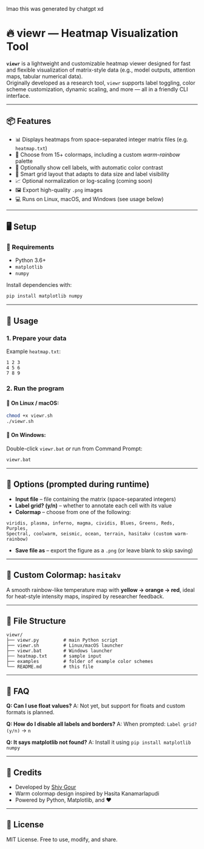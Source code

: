 lmao this was generated by chatgpt xd

# 🔥 viewr — Heatmap Visualization Tool

**`viewr`** is a lightweight and customizable heatmap viewer designed for fast and flexible visualization of matrix-style data (e.g., model outputs, attention maps, tabular numerical data).  
Originally developed as a research tool, `viewr` supports label toggling, color scheme customization, dynamic scaling, and more — all in a friendly CLI interface.

---

## 📦 Features

- 📊 Displays heatmaps from space-separated integer matrix files (e.g. `heatmap.txt`)
- 🎨 Choose from 15+ colormaps, including a custom *warm-rainbow* palette
- 🧠 Optionally show cell labels, with automatic color contrast
- 🧮 Smart grid layout that adapts to data size and label visibility
- 📈 Optional normalization or log-scaling (coming soon)
- 🖼 Export high-quality `.png` images
- 💻 Runs on Linux, macOS, and Windows (see usage below)

---

## 🖥️ Setup

### 🔹 Requirements
- Python 3.6+
- `matplotlib`
- `numpy`

Install dependencies with:
```bash
pip install matplotlib numpy
````

---

## 🚀 Usage

### 1. Prepare your data

Example `heatmap.txt`:

```
1 2 3
4 5 6
7 8 9
```

### 2. Run the program

#### 🔸 On Linux / macOS:

```bash
chmod +x viewr.sh
./viewr.sh
```

#### 🔹 On Windows:

Double-click `viewr.bat`
*or* run from Command Prompt:

```cmd
viewr.bat
```

---

## 🧾 Options (prompted during runtime)

* **Input file** – file containing the matrix (space-separated integers)
* **Label grid? (y/n)** – whether to annotate each cell with its value
* **Colormap** – choose from one of the following:

```
viridis, plasma, inferno, magma, cividis, Blues, Greens, Reds, Purples,
Spectral, coolwarm, seismic, ocean, terrain, hasitakv (custom warm-rainbow)
```

* **Save file as** – export the figure as a `.png` (or leave blank to skip saving)

---

## 🎨 Custom Colormap: `hasitakv`

A smooth rainbow-like temperature map with **yellow → orange → red**, ideal for heat-style intensity maps, inspired by researcher feedback.

---

## 📁 File Structure

```
viewr/
├── viewr.py         # main Python script
├── viewr.sh         # Linux/macOS launcher
├── viewr.bat        # Windows launcher
├── heatmap.txt      # sample input
├── examples         # folder of example color schemes
└── README.md        # this file
```

---

## 🙋 FAQ

**Q: Can I use float values?**
A: Not yet, but support for floats and custom formats is planned.

**Q: How do I disable all labels and borders?**
A: When prompted: `Label grid? (y/n)` → `n`

**Q: It says matplotlib not found?**
A: Install it using `pip install matplotlib numpy`

---

## 🧠 Credits

* Developed by [Shiv Gour](https://github.com/your-github)
* Warm colormap design inspired by Hasita Kanamarlapudi
* Powered by Python, Matplotlib, and ❤️

---

## 📜 License

MIT License. Free to use, modify, and share.
